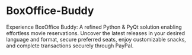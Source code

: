 # BoxOffice-Buddy
Experience BoxOffice Buddy: A refined Python &amp; PyQt solution enabling effortless movie reservations. Uncover the latest releases in your desired language and format, secure preferred seats, enjoy customizable snacks, and complete transactions securely through PayPal.
